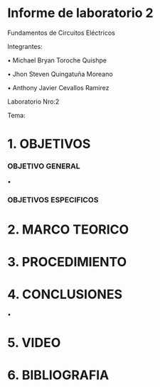 # Informe de laboratorio 2
Fundamentos de Circuitos Eléctricos

Integrantes:

•	Michael Bryan Toroche Quishpe 

•	Jhon Steven Quingatuña Moreano

•	 Anthony Javier Cevallos Ramirez

Laboratorio Nro:2

Tema: 


# 1. OBJETIVOS

### OBJETIVO GENERAL
•	


### OBJETIVOS ESPECIFICOS

# 2. MARCO TEORICO



# 3.  PROCEDIMIENTO

# 4. CONCLUSIONES 

•	
# 5. VIDEO


# 6. BIBLIOGRAFIA

